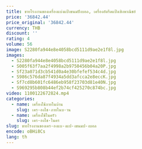 ```yaml
---
title: ขายโรงงานของเครื่องแบ่งแป้งขนมปังบอล, เครื่องอัดรีดแป้งเชิงพาณิชย์
price: '36842.44'
price_original: '36842.44'
currency: THB
discount: ''
rating: 4
volume: 56
image: S2280fa944e8e4058bcd5111d9ae2e1f8l.jpg
images:
  - S2280fa944e8e4058bcd5111d9ae2e1f8l.jpg
  - S005f63f7aa2f4998a2b9750456b04a20P.jpg
  - Sf23a071d3cb541d0a4e30bfefef534c4d.jpg
  - S986c576da87f4934a5dd3afcca2e8eccK.jpg
  - Sf7cd8b601fc6486eb958f23703d81e40N.jpg
  - S969295b808b44ef2b74cf425270c874bc.jpg
video: 1100122672824.mp4
categories:
  - name: เครื่องใช้ภายในบ้าน
    slug: เคร-องใช-ภายในบ-าน
  - name: เครื่องใช้ในครัว
    slug: เคร-องใช-ในคร
slug: ขายโรงงานของเคร-องแบ-งแป-งขนมป-งบอล
encode: oBHi8Cs
lang: th
---
```

  